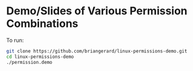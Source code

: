 # Demo/Slides of Various Permission Combinations

To run:
```sh
git clone https://github.com/briangerard/linux-permissions-demo.git
cd linux-permissions-demo
./permission.demo
```
